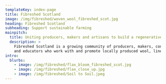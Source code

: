 ```yaml
---
templateKey: index-page
title: Fibreshed Scotland
image: /img/fibreshed/woven_wool_fibreshed_scot.jpg
heading: Fibreshed Scotland
subheading: Support sustainable farming
mainpitch:
  title: Uniting producers, makers and artisans to build a regenerative textile economy in Scotland.
  description: >
    Fibreshed Scotland is a growing community of producers, makers, consumers, 
    and educators who work with and promote locally produced wool, linen, leather and natural dye products.
intro:
  blurbs:
    - image: /img/fibreshed/flax_bloom_fibreshed_scot.jpg
    - image: /img/fibreshed/flax_close_up.jpg
    - image: /img/fibreshed/Soil to Soil.jpeg
---
```

